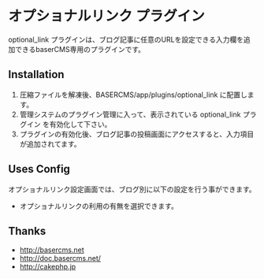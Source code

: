 # オプショナルリンク プラグイン #
optional_link プラグインは、ブログ記事に任意のURLを設定できる入力欄を追加できるbaserCMS専用のプラグインです。


## Installation ##

1. 圧縮ファイルを解凍後、BASERCMS/app/plugins/optional_link に配置します。
2. 管理システムのプラグイン管理に入って、表示されている optional_link プラグイン を有効化して下さい。
3. プラグインの有効化後、ブログ記事の投稿画面にアクセスすると、入力項目が追加されてます。


## Uses Config ##

オプショナルリンク設定画面では、ブログ別に以下の設定を行う事ができます。

* オプショナルリンクの利用の有無を選択できます。


## Thanks ##

- http://basercms.net
- http://doc.basercms.net/
- http://cakephp.jp
